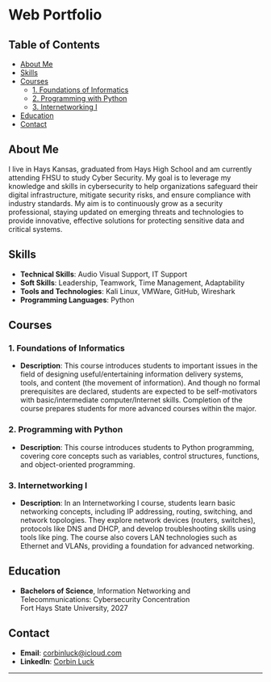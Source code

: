 # Web Portfolio


## Table of Contents
- [About Me](#about-me)
- [Skills](#skills)
- [Courses](#courses)
  - [1. Foundations of Informatics](#1-foundations-of-informatics)
  - [2. Programming with Python](#2-programming-with-python)
  - [3. Internetworking I](#3-internetworking-i)
- [Education](#education)
- [Contact](#contact)

## About Me

I live in Hays Kansas, graduated from Hays High School and am currently attending FHSU to study Cyber Security. My goal is to leverage my knowledge and skills in cybersecurity to help organizations safeguard their digital infrastructure, mitigate security risks, and ensure compliance with industry standards. My aim is to continuously grow as a security professional, staying updated on emerging threats and technologies to provide innovative, effective solutions for protecting sensitive data and critical systems.

## Skills

- **Technical Skills**: Audio Visual Support, IT Support
- **Soft Skills**: Leadership, Teamwork, Time Management, Adaptability
- **Tools and Technologies**: Kali Linux, VMWare, GitHub, Wireshark
- **Programming Languages**: Python

## Courses

### 1. Foundations of Informatics
- **Description**: This course introduces students to important issues in the field of designing useful/entertaining information delivery systems, tools, and content (the movement of information).  And though no formal prerequisites are declared, students are expected to be self-motivators with basic/intermediate computer/Internet skills. Completion of the course prepares students for more advanced courses within the major. 

### 2. Programming with Python
- **Description**: This course introduces students to Python programming, covering core concepts such as variables, control structures, functions, and object-oriented programming. 

### 3. Internetworking I
- **Description**: In an Internetworking I course, students learn basic networking concepts, including IP addressing, routing, switching, and network topologies. They explore network devices (routers, switches), protocols like DNS and DHCP, and develop troubleshooting skills using tools like ping. The course also covers LAN technologies such as Ethernet and VLANs, providing a foundation for advanced networking.


## Education
- **Bachelors of Science**, Information Networking and Telecommunications: Cybersecurity Concentration  
  Fort Hays State University, 2027

## Contact


- **Email**: corbinluck@icloud.com
- **LinkedIn**: [Corbin Luck](https://www.linkedin.com/in/corbin-luck-24447a329/)

---
